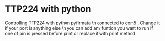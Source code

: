 # TTP224 with python
Controlling TTP224  with python pyfirmata \n
connected to com5 , Change it if your port is anything else \n
you can add any funtion you want to run if one of pin is pressed before print or replace it with print method


